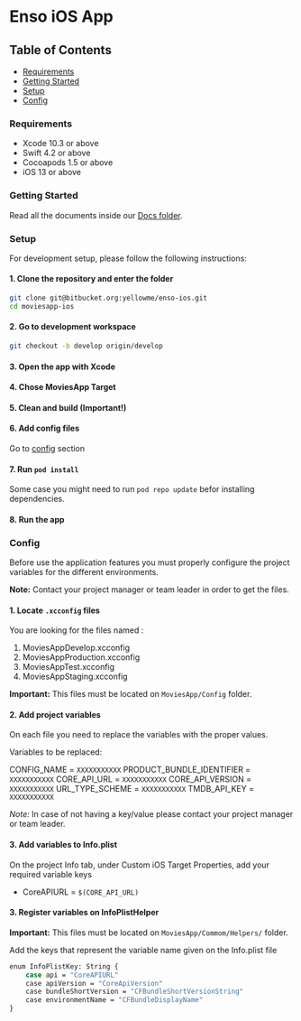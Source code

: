 # Enso iOS App

## Table of Contents

* [Requirements](#requirements)
* [Getting Started](#getting-started)
* [Setup](#setup)
* [Config](#config)

### Requirements

* Xcode 10.3 or above
* Swift 4.2 or above
* Cocoapods 1.5 or above
* iOS 13 or above

### Getting Started

Read all the documents inside our [Docs folder](./Docs).

### Setup

For development setup, please follow the following instructions:

#### 1. Clone the repository and enter the folder

```bash
git clone git@bitbucket.org:yellowme/enso-ios.git
cd moviesapp-ios
```

#### 2. Go to development workspace

```bash
git checkout -b develop origin/develop
```

#### 3. Open the app with Xcode

#### 4. Chose MoviesApp Target

#### 5. Clean and build (Important!)

#### 6. Add config files

Go to [config](#config) section

#### 7. Run `pod install`

Some case you might need to run `pod repo update` befor installing dependencies.

#### 8. Run the app

### Config

Before use the application features you must properly configure the project variables for the different environments.

**Note:** Contact your project manager or team leader in order to get the files.

#### 1. Locate `.xcconfig` files

You are looking for the files named :

1. MoviesAppDevelop.xcconfig
2. MoviesAppProduction.xcconfig
3. MoviesAppTest.xcconfig
4. MoviesAppStaging.xcconfig

**Important:** This files must be located on `MoviesApp/Config` folder.

#### 2. Add project variables

On each file you need to replace the variables with the proper values.

Variables to be replaced:

CONFIG_NAME = `XXXXXXXXXXX`
PRODUCT_BUNDLE_IDENTIFIER = `XXXXXXXXXXX`
CORE_API_URL = `XXXXXXXXXXX`
CORE_API_VERSION = `XXXXXXXXXXX`
URL_TYPE_SCHEME = `XXXXXXXXXXX`
TMDB_API_KEY = `XXXXXXXXXXX`

*Note:* In case of not having a key/value please contact your project manager or team leader.

#### 3.  Add variables to Info.plist

On the project Info tab, under Custom iOS Target Properties, add your required variable keys
* CoreAPIURL = `$(CORE_API_URL)`

#### 3.  Register variables on  InfoPlistHelper
**Important:** This files must be located on `MoviesApp/Commom/Helpers/` folder.

Add the keys that represent the variable name given on the Info.plist file

```bash
enum InfoPlistKey: String {
    case api = "CoreAPIURL"
    case apiVersion = "CoreApiVersion"
    case bundleShortVersion = "CFBundleShortVersionString"
    case environmentName = "CFBundleDisplayName"
}
```